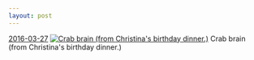 ```yaml
---
layout: post
---
```


<p>
  <time><a href="/482">2016-03-27</a></time>
  <a href="/482"><img src="{{ site.assets_url }}/482-640.jpg" srcset="{{ site.assets_url }}/482-1280.jpg 1280w, {{ site.assets_url }}/482-960.jpg 960w, {{ site.assets_url }}/482-640.jpg 640w, {{ site.assets_url }}/482-320.jpg 320w" sizes="(min-width: 700px) 50vw, calc(100vw - 2rem)" alt="Crab brain (from Christina's birthday dinner.)" /></a>
  <span>Crab brain (from Christina's birthday dinner.)</span>
</p>
